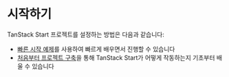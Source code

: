 # 시작하기

TanStack Start 프로젝트를 설정하는 방법은 다음과 같습니다:

<!-- - [TanStack Start CLI](https://github.com/tanstack/start/tree/main/packages/start-cli)를 사용하여 새 프로젝트를 생성하고 진행하면서 배울 수 있습니다 -->

- [빠른 시작 예제](../quick-start)를 사용하여 빠르게 배우면서 진행할 수 있습니다
- [처음부터 프로젝트 구축](../build-from-scratch)을 통해 TanStack Start가 어떻게 작동하는지 기초부터 배울 수 있습니다


